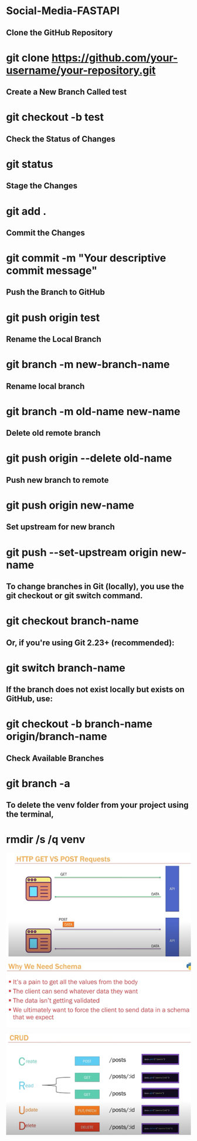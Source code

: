 # Social-Media-FASTAPI

## Clone the GitHub Repository
# git clone https://github.com/your-username/your-repository.git

## Create a New Branch Called test
# git checkout -b test

## Check the Status of Changes
# git status

## Stage the Changes
# git add .

## Commit the Changes
# git commit -m "Your descriptive commit message"

## Push the Branch to GitHub
# git push origin test


## Rename the Local Branch
# git branch -m new-branch-name 

## Rename local branch
# git branch -m old-name new-name

## Delete old remote branch
# git push origin --delete old-name

## Push new branch to remote
# git push origin new-name

## Set upstream for new branch
# git push --set-upstream origin new-name

## To change branches in Git (locally), you use the git checkout or git switch command.
# git checkout branch-name

## Or, if you're using Git 2.23+ (recommended):
# git switch branch-name

## If the branch does not exist locally but exists on GitHub, use:
# git checkout -b branch-name origin/branch-name

## Check Available Branches
# git branch -a


## To delete the venv folder from your project using the terminal,
# rmdir /s /q venv


![get vs post](images\get-post.png)

![Why we need Schema](images\schema.png)

![CRUD](images\crud.png)